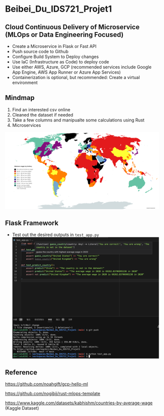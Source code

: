 # Beibei_Du_IDS721_Projet1

## Cloud Continuous Delivery of Microservice (MLOps or Data Engineering Focused)
- Create a Microservice in Flask or Fast API
- Push source code to Github
- Configure Build System to Deploy changes
- Use IaC (Infrastructure as Code) to deploy code
- Use either AWS, Azure, GCP (recommended services include Google App Engine, AWS App Runner or Azure App Services)
- Containerization is optional, but recommended: Create a virtual environment

## Mindmap
1. Find an interested csv online 
2. Cleaned the dataset if needed
3. Take a few columns and manipualte some calculations using Rust
4. Microservices

![Alt text](https://github.com/belladu0201/Images_Beibei/blob/main/Minimum_wages_by_territory.png)

## Flask Framework

* Test out the desired outputs in `test_app.py`
![Alt](https://github.com/belladu0201/Images_Beibei/blob/main/ids721/Screen%20Shot%202023-02-08%20at%204.12.19%20AM.png)

## Reference
https://github.com/noahgift/gcp-hello-ml

https://github.com/nogibjj/rust-mlops-template


https://www.kaggle.com/datasets/kabhishm/countries-by-average-wage (Kaggle Dataset)


